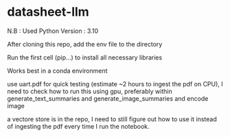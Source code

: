 # datasheet-llm

N.B : Used Python Version : 3.10


After cloning this repo, add the env file to the directory

Run the first cell (pip...) to install all necessary libraries 

Works best in a conda environment 

use uart.pdf for quick testing (estimate ~2 hours to ingest the pdf on CPU), I need to check how to run this using gpu, preferably within generate_text_summaries and generate_image_summaries and encode image 

a vectore store is in the repo, I need to still figure out how to use it instead of ingesting the pdf every time I run the notebook. 

